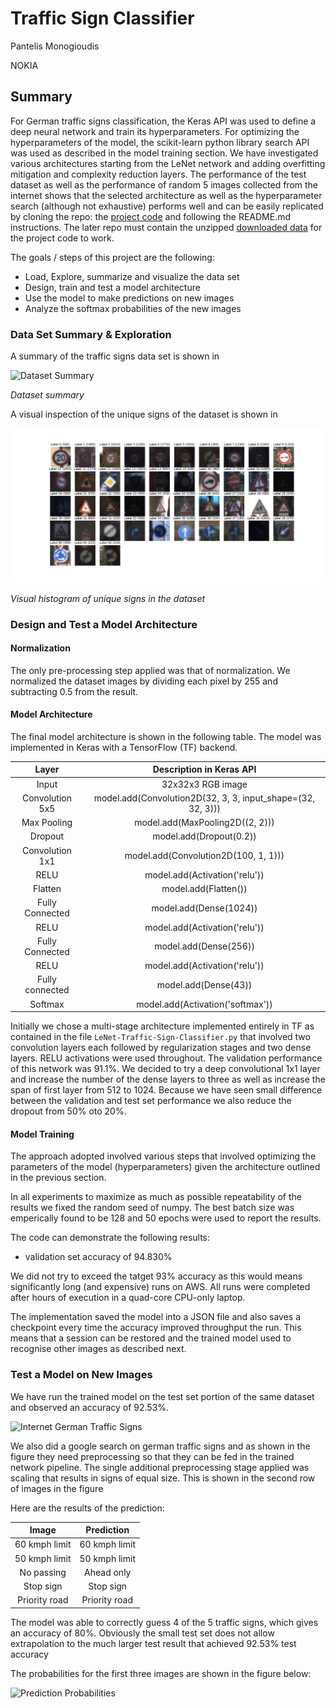 # **Traffic Sign Classifier**

Pantelis Monogioudis

NOKIA

## Summary
For German traffic signs classification, the Keras API was used to define a deep neural network and train its hyperparameters. For optimizing the hyperparameters of the model, the scikit-learn python library search API was used as described in the model training section. We have investigated various architectures starting from the LeNet network and adding overfitting mitigation and complexity reduction layers. The performance of the test dataset as well as the performance of random 5 images collected from the internet shows that the selected architecture as well as the hyperparameter search (although not exhaustive) performs well and can be easily replicated by cloning the repo: the [project code](https://github.com/pantelis/traffic-sign-classifier) and following the README.md instructions.  The later repo must contain the unzipped [downloaded data](https://d17h27t6h515a5.cloudfront.net/topher/2017/February/5898cd6f_traffic-signs-data/traffic-signs-data.zip) for the project code to work.

The goals / steps of this project are the following:

* Load, Explore, summarize and visualize the data set
* Design, train and test a model architecture
* Use the model to make predictions on new images
* Analyze the softmax probabilities of the new images

[//]: # (Image References)

[dataset-visual-histogram]: ./traffic-signs-visual-histogram.png "Visual Histogram"
[dataset-summary]: ./traffic-signs-dataset-statistics.png "Dataset Summary"
[dataset-visual-histogram]: ./traffic-signs-visual-histogram.png "Visual Histogram"
[nested-cv]: ./nested-cv.jpg "Nested CV"
[simple-cv]: ./simple-cv.jpg "Simple CV"
[internet-german-signs]: ./internet-german-signs.png "Internet German Traffic Signs"
[softmax-output]: ./softmax-output.png "Prediction Probabilities"

### Data Set Summary & Exploration
A summary of the traffic signs data set is shown in

![][dataset-summary]

_Dataset summary_

A visual inspection of the unique signs of the dataset is shown in

![dataset-visual-histogram]

_Visual histogram of unique signs in the dataset_


### Design and Test a Model Architecture

#### Normalization
The only pre-processing step applied was that of normalization. We normalized the dataset images by dividing each pixel by 255 and subtracting 0.5 from the result.

#### Model Architecture
The final model architecture is shown in the following table. The model was implemented in Keras with a TensorFlow (TF) backend.


| Layer         		|     Description in Keras API	        					|
|:---------------------:|:---------------------------------------------:| 
| Input         		| 32x32x3 RGB image   							| 
| Convolution 5x5     	| model.add(Convolution2D(32, 3, 3, input_shape=(32, 32, 3)))    |
| Max Pooling					| model.add(MaxPooling2D((2, 2)))												|
| Dropout					|	model.add(Dropout(0.2))											|
| Convolution 1x1     	| model.add(Convolution2D(100, 1, 1)))    |
| RELU					|	model.add(Activation('relu'))											|
| Flatten	      	| model.add(Flatten())				|
| Fully Connected    |     		model.add(Dense(1024))							|
| RELU					|	model.add(Activation('relu'))
| Fully Connected    |     		model.add(Dense(256))							|
| RELU					|	model.add(Activation('relu'))											|
| Fully connected		| model.add(Dense(43))	        									|
| Softmax				| model.add(Activation('softmax'))        									|

Initially we chose a multi-stage architecture implemented entirely in TF as contained in the file ```LeNet-Traffic-Sign-Classifier.py``` that involved two convolution layers each followed by regularization stages and two dense layers. RELU activations were used throughout. The validation performance of this network was 91.1%. We decided to try a deep convolutional 1x1 layer and increase the number of the dense layers to three as well as increase the span of first layer from 512 to 1024. Because we have seen small difference between the validation and test set performance we also reduce the dropout from 50% oto 20%.


#### Model Training
The approach adopted involved various steps that involved optimizing the parameters of the model (hyperparameters) given the architecture outlined in the previous section.

In all experiments to maximize as much as possible repeatability of the results we fixed the random seed of numpy. The best batch size was emperically found to be 128 and 50 epochs were used to report the results.

The code can demonstrate the following results:

* validation set accuracy of 94.830%

We did not try to exceed the tatget 93% accuracy as this would means significantly long (and expensive) runs on AWS. All runs were completed after hours of execution in a quad-core CPU-only laptop.

The implementation saved the model into a JSON file and also saves a checkpoint every time the accuracy improved throughput the run. This means that a session can be restored and the trained model used to recognise other images as described next.


### Test a Model on New Images
We have run the trained model on the test set portion of the same dataset and observed an accuracy of 92.53%.

![][internet-german-signs]

We also did a google search on german traffic signs and as shown in the figure they need preprocessing so that they can be fed in the trained network pipeline. The single additional preprocessing stage applied was scaling that results in signs of equal size. This is shown in the second row of images in the figure

Here are the results of the prediction:

| Image			        |     Prediction	        					| 
|:---------------------:|:---------------------------------------------:| 
| 60 kmph limit      		| 60 kmph limit   									|
| 50 kmph limit		|  50 kmph limit									|
| No passing					| Ahead only											|
| Stop sign      		| Stop sign				 				|
| Priority road			| Priority road      							|


The model was able to correctly guess 4 of the 5 traffic signs, which gives an accuracy of 80%. Obviously the small test set does not allow extrapolation to the much larger test result that achieved 92.53% test accuracy

The probabilities for the first three images are shown in the figure below:

![][softmax-output]

